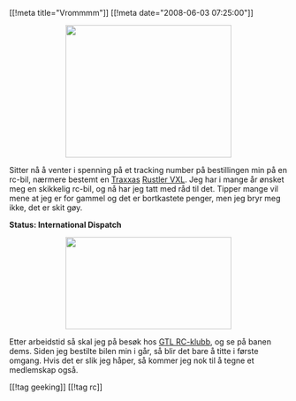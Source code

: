 [[!meta  title="Vrommmm"]]
[[!meta  date="2008-06-03 07:25:00"]]
<div align="center"><a href='http://pjatt.net/images/2008/06/tra3708.jpg'><img src="http://pjatt.net/images/2008/06/tra3708-300x240.jpg" alt="" title="Traxxas Rustler VX" width="300" height="240" class="size-medium wp-image-622"  /></a></div>

Sitter nå å venter i spenning på et tracking number på bestillingen min på en rc-bil, nærmere bestemt en <a href="http://www.traxxas.com/">Traxxas</a> <a href="http://www.traxxas.com/products/electric/rustler3708/trx_rustler.htm">Rustler VXL</a>. Jeg har i mange år ønsket meg en skikkelig rc-bil, og nå har jeg tatt med råd til det. Tipper mange vil mene at jeg er for gammel og det er bortkastete penger, men jeg bryr meg ikke, det er skit gøy.

<strong>Status: International Dispatch</strong>

<div align="center"><a href='http://pjatt.net/images/2008/06/rcklubben.png'><img src="http://pjatt.net/images/2008/06/rcklubben-300x167.png" alt="" title="GLT RC klubb" width="300" height="167" class="size-medium wp-image-623"  /></a></div>

Etter arbeidstid så skal jeg på besøk hos <a href="http://www.rcklubben.no/">GTL RC-klubb</a>, og se på banen dems. Siden jeg bestilte bilen min i går, så blir det bare å titte i første omgang. Hvis det er slik jeg håper, så kommer jeg nok til å tegne et medlemskap også.

[[!tag  geeking]]
[[!tag  rc]]
